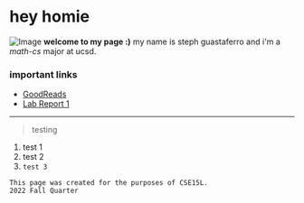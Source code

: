 # hey homie
![Image](https://i.pinimg.com/originals/99/06/48/990648284db99a080ee64f48b56886b1.jpg)
**welcome to my page :)**
 my name is steph guastaferro and i'm a *math-cs* major at ucsd.

### important links
- [GoodReads](https://www.goodreads.com/)
- [Lab Report 1](https://stguast.github.io/cse15l-lab-reports/lab-report-1-week-0.html)

---
>testing
1. test 1
2. test 2
3. `test 3`
```
This page was created for the purposes of CSE15L.
2022 Fall Quarter
```